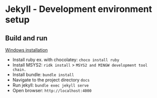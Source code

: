 # Jekyll - Development environment setup

## Build and run
[Windows installation](https://jekyllrb.com/docs/installation/windows/)

- Install ruby ex. with chocolatey: `choco install ruby`
- Install MSYS2: `ridk install` > `MSYS2 and MINGW development tool chain.`
- Install bundle: `bundle install`
- Navigate to the project directory `docs`
- Run jekyll: `bundle exec jekyll serve`
- Open browser: `http://localhost:4000`

